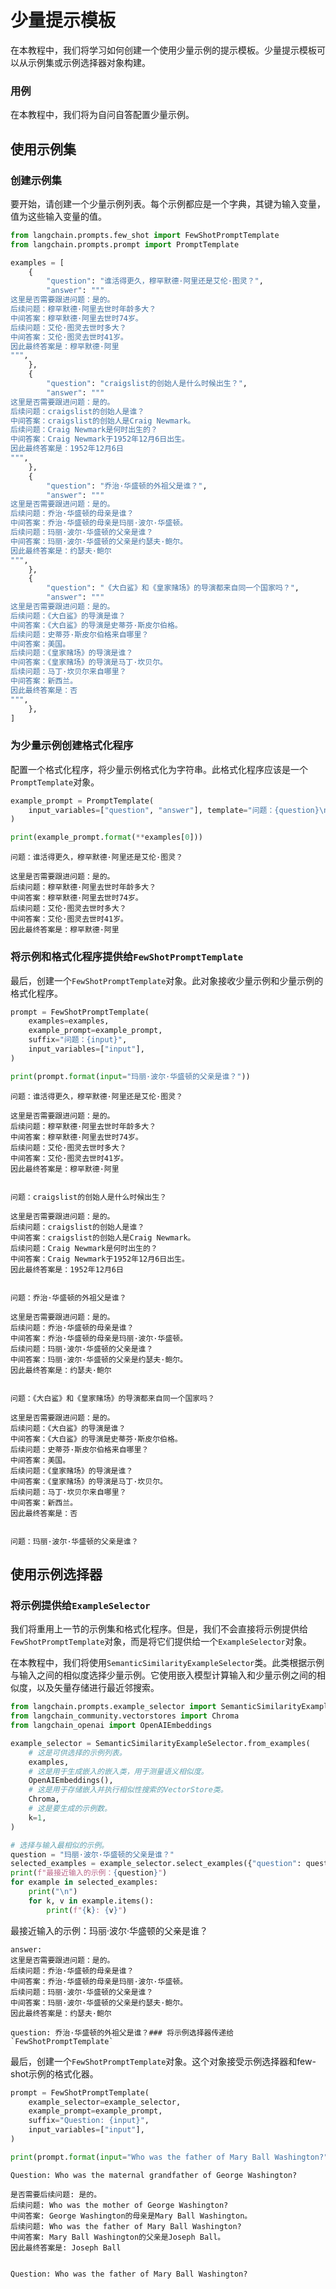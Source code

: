 # 少量提示模板

在本教程中，我们将学习如何创建一个使用少量示例的提示模板。少量提示模板可以从示例集或示例选择器对象构建。

### 用例

在本教程中，我们将为自问自答配置少量示例。

## 使用示例集

### 创建示例集

要开始，请创建一个少量示例列表。每个示例都应是一个字典，其键为输入变量，值为这些输入变量的值。

```python
from langchain.prompts.few_shot import FewShotPromptTemplate
from langchain.prompts.prompt import PromptTemplate

examples = [
    {
        "question": "谁活得更久，穆罕默德·阿里还是艾伦·图灵？",
        "answer": """
这里是否需要跟进问题：是的。
后续问题：穆罕默德·阿里去世时年龄多大？
中间答案：穆罕默德·阿里去世时74岁。
后续问题：艾伦·图灵去世时多大？
中间答案：艾伦·图灵去世时41岁。
因此最终答案是：穆罕默德·阿里
""",
    },
    {
        "question": "craigslist的创始人是什么时候出生？",
        "answer": """
这里是否需要跟进问题：是的。
后续问题：craigslist的创始人是谁？
中间答案：craigslist的创始人是Craig Newmark。
后续问题：Craig Newmark是何时出生的？
中间答案：Craig Newmark于1952年12月6日出生。
因此最终答案是：1952年12月6日
""",
    },
    {
        "question": "乔治·华盛顿的外祖父是谁？",
        "answer": """
这里是否需要跟进问题：是的。
后续问题：乔治·华盛顿的母亲是谁？
中间答案：乔治·华盛顿的母亲是玛丽·波尔·华盛顿。
后续问题：玛丽·波尔·华盛顿的父亲是谁？
中间答案：玛丽·波尔·华盛顿的父亲是约瑟夫·鲍尔。
因此最终答案是：约瑟夫·鲍尔
""",
    },
    {
        "question": "《大白鲨》和《皇家赌场》的导演都来自同一个国家吗？",
        "answer": """
这里是否需要跟进问题：是的。
后续问题：《大白鲨》的导演是谁？
中间答案：《大白鲨》的导演是史蒂芬·斯皮尔伯格。
后续问题：史蒂芬·斯皮尔伯格来自哪里？
中间答案：美国。
后续问题：《皇家赌场》的导演是谁？
中间答案：《皇家赌场》的导演是马丁·坎贝尔。
后续问题：马丁·坎贝尔来自哪里？
中间答案：新西兰。
因此最终答案是：否
""",
    },
]
```

### 为少量示例创建格式化程序

配置一个格式化程序，将少量示例格式化为字符串。此格式化程序应该是一个`PromptTemplate`对象。

```python
example_prompt = PromptTemplate(
    input_variables=["question", "answer"], template="问题：{question}\n{answer}"
)

print(example_prompt.format(**examples[0]))
```

    问题：谁活得更久，穆罕默德·阿里还是艾伦·图灵？
    
    这里是否需要跟进问题：是的。
    后续问题：穆罕默德·阿里去世时年龄多大？
    中间答案：穆罕默德·阿里去世时74岁。
    后续问题：艾伦·图灵去世时多大？
    中间答案：艾伦·图灵去世时41岁。
    因此最终答案是：穆罕默德·阿里
    

### 将示例和格式化程序提供给`FewShotPromptTemplate`

最后，创建一个`FewShotPromptTemplate`对象。此对象接收少量示例和少量示例的格式化程序。

```python
prompt = FewShotPromptTemplate(
    examples=examples,
    example_prompt=example_prompt,
    suffix="问题：{input}",
    input_variables=["input"],
)

print(prompt.format(input="玛丽·波尔·华盛顿的父亲是谁？"))
```

    问题：谁活得更久，穆罕默德·阿里还是艾伦·图灵？
    
    这里是否需要跟进问题：是的。
    后续问题：穆罕默德·阿里去世时年龄多大？
    中间答案：穆罕默德·阿里去世时74岁。
    后续问题：艾伦·图灵去世时多大？
    中间答案：艾伦·图灵去世时41岁。
    因此最终答案是：穆罕默德·阿里
    
    
    问题：craigslist的创始人是什么时候出生？
    
    这里是否需要跟进问题：是的。
    后续问题：craigslist的创始人是谁？
    中间答案：craigslist的创始人是Craig Newmark。
    后续问题：Craig Newmark是何时出生的？
    中间答案：Craig Newmark于1952年12月6日出生。
    因此最终答案是：1952年12月6日
    
    
    问题：乔治·华盛顿的外祖父是谁？
    
    这里是否需要跟进问题：是的。
    后续问题：乔治·华盛顿的母亲是谁？
    中间答案：乔治·华盛顿的母亲是玛丽·波尔·华盛顿。
    后续问题：玛丽·波尔·华盛顿的父亲是谁？
    中间答案：玛丽·波尔·华盛顿的父亲是约瑟夫·鲍尔。
    因此最终答案是：约瑟夫·鲍尔
    
    
    问题：《大白鲨》和《皇家赌场》的导演都来自同一个国家吗？
    
    这里是否需要跟进问题：是的。
    后续问题：《大白鲨》的导演是谁？
    中间答案：《大白鲨》的导演是史蒂芬·斯皮尔伯格。
    后续问题：史蒂芬·斯皮尔伯格来自哪里？
    中间答案：美国。
    后续问题：《皇家赌场》的导演是谁？
    中间答案：《皇家赌场》的导演是马丁·坎贝尔。
    后续问题：马丁·坎贝尔来自哪里？
    中间答案：新西兰。
    因此最终答案是：否
    
    
    问题：玛丽·波尔·华盛顿的父亲是谁？
    

## 使用示例选择器

### 将示例提供给`ExampleSelector`

我们将重用上一节的示例集和格式化程序。但是，我们不会直接将示例提供给`FewShotPromptTemplate`对象，而是将它们提供给一个`ExampleSelector`对象。

在本教程中，我们将使用`SemanticSimilarityExampleSelector`类。此类根据示例与输入之间的相似度选择少量示例。它使用嵌入模型计算输入和少量示例之间的相似度，以及矢量存储进行最近邻搜索。

```python
from langchain.prompts.example_selector import SemanticSimilarityExampleSelector
from langchain_community.vectorstores import Chroma
from langchain_openai import OpenAIEmbeddings

example_selector = SemanticSimilarityExampleSelector.from_examples(
    # 这是可供选择的示例列表。
    examples,
    # 这是用于生成嵌入的嵌入类，用于测量语义相似度。
    OpenAIEmbeddings(),
    # 这是用于存储嵌入并执行相似性搜索的VectorStore类。
    Chroma,
    # 这是要生成的示例数。
    k=1,
)

# 选择与输入最相似的示例。
question = "玛丽·波尔·华盛顿的父亲是谁？"
selected_examples = example_selector.select_examples({"question": question})
print(f"最接近输入的示例：{question}")
for example in selected_examples:
    print("\n")
    for k, v in example.items():
        print(f"{k}: {v}")
```

最接近输入的示例：玛丽·波尔·华盛顿的父亲是谁？

    answer: 
    这里是否需要跟进问题：是的。
    后续问题：乔治·华盛顿的母亲是谁？
    中间答案：乔治·华盛顿的母亲是玛丽·波尔·华盛顿。
    后续问题：玛丽·波尔·华盛顿的父亲是谁？
    中间答案：玛丽·波尔·华盛顿的父亲是约瑟夫·鲍尔。
    因此最终答案是：约瑟夫·鲍尔
    
    question: 乔治·华盛顿的外祖父是谁？### 将示例选择器传递给`FewShotPromptTemplate`

最后，创建一个`FewShotPromptTemplate`对象。这个对象接受示例选择器和few-shot示例的格式化器。



```python
prompt = FewShotPromptTemplate(
    example_selector=example_selector,
    example_prompt=example_prompt,
    suffix="Question: {input}",
    input_variables=["input"],
)

print(prompt.format(input="Who was the father of Mary Ball Washington?"))
```

    Question: Who was the maternal grandfather of George Washington?
    
    是否需要后续问题: 是的。
    后续问题: Who was the mother of George Washington?
    中间答案: George Washington的母亲是Mary Ball Washington。
    后续问题: Who was the father of Mary Ball Washington?
    中间答案: Mary Ball Washington的父亲是Joseph Ball。
    因此最终答案是: Joseph Ball
    
    
    Question: Who was the father of Mary Ball Washington?
    








